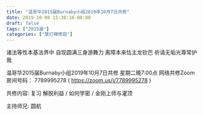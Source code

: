 ```yaml
---
title: "温哥华2015届Burnaby小组2019年10月7日共修"
date: 2019-10-08 15:38:16-08:00
draft: false
tags: ["2015届"]
categories: ["慧灯禅修班"]
---
```

诸法等性本基法界中 自现圆满三身游舞力
离障本来怙主龙钦巴 祈请无垢光尊常护我

温哥华2015届Burnaby小组2019年10月7日共修
星期二晚7:00点
网络共修Zoom房间号码： 7789995278 ( https://zoom.us/j/7789995278 )

共修内容: 复习 解脱利益 / 如何学密 / 金刚上师与灌顶 

主持师兄: 圆航
